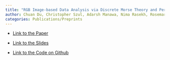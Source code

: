 ```yaml
---
title: "RGB Image-based Data Analysis via Discrete Morse Theory and Persistent Homology"
author: Chuan Du, Christopher Szul, Adarsh Manawa, Nima Rasekh, Rosemary Guzman, and Ruth Davidson
categories: Publications/Preprints
---
```


- [Link to the Paper][paper-link]

- [Link to the Slides][slide-link]

- [Link to the Code on Github][code-link]

[paper-link]: https://chuandu2.github.io/images/dmt_vf_ms.pdf
[slide-link]: https://chuandu2.github.io/images/jmm.pdf
[code-link]:  https://github.com/redavids/IBTCDA/tree/master
